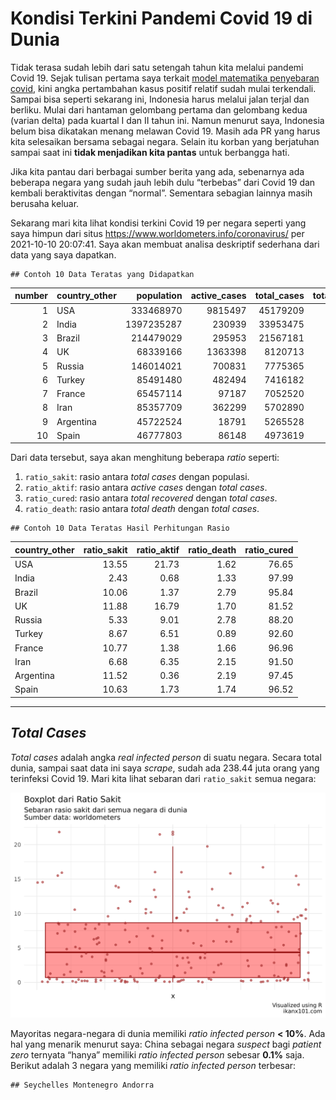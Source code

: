 Kondisi Terkini Pandemi Covid 19 di Dunia
================

Tidak terasa sudah lebih dari satu setengah tahun kita melalui pandemi
Covid 19. Sejak tulisan pertama saya terkait [model matematika
penyebaran covid](https://ikanx101.com/blog/covid/), kini angka
pertambahan kasus positif relatif sudah mulai terkendali. Sampai bisa
seperti sekarang ini, Indonesia harus melalui jalan terjal dan berliku.
Mulai dari hantaman gelombang pertama dan gelombang kedua (varian delta)
pada kuartal I dan II tahun ini. Namun menurut saya, Indonesia belum
bisa dikatakan menang melawan Covid 19. Masih ada PR yang harus kita
selesaikan bersama sebagai negara. Selain itu korban yang berjatuhan
sampai saat ini **tidak menjadikan kita pantas** untuk berbangga hati.

Jika kita pantau dari berbagai sumber berita yang ada, sebenarnya ada
beberapa negara yang sudah jauh lebih dulu “terbebas” dari Covid 19 dan
kembali beraktivitas dengan “normal”. Sementara sebagian lainnya masih
berusaha keluar.

Sekarang mari kita lihat kondisi terkini Covid 19 per negara seperti
yang saya himpun dari situs <https://www.worldometers.info/coronavirus/>
per 2021-10-10 20:07:41. Saya akan membuat analisa deskriptif sederhana
dari data yang saya
dapatkan.

    ## Contoh 10 Data Teratas yang Didapatkan

| number | country\_other | population | active\_cases | total\_cases | total\_recovered | total\_deaths |
| -----: | :------------- | ---------: | ------------: | -----------: | ---------------: | ------------: |
|      1 | USA            |  333468970 |       9815497 |     45179209 |         34630654 |        733058 |
|      2 | India          | 1397235287 |        230939 |     33953475 |         33271915 |        450621 |
|      3 | Brazil         |  214479029 |        295953 |     21567181 |         20670348 |        600880 |
|      4 | UK             |   68339166 |       1363398 |      8120713 |          6619618 |        137697 |
|      5 | Russia         |  146014021 |        700831 |      7775365 |          6858119 |        216415 |
|      6 | Turkey         |   85491480 |        482494 |      7416182 |          6867704 |         65984 |
|      7 | France         |   65457114 |         97187 |      7052520 |          6838289 |        117044 |
|      8 | Iran           |   85357709 |        362299 |      5702890 |          5217999 |        122592 |
|      9 | Argentina      |   45722524 |         18791 |      5265528 |          5131279 |        115458 |
|     10 | Spain          |   46777803 |         86148 |      4973619 |          4800693 |         86778 |

Dari data tersebut, saya akan menghitung beberapa *ratio* seperti:

1.  `ratio_sakit`: rasio antara *total cases* dengan populasi.
2.  `ratio_aktif`: rasio antara *active cases* dengan *total cases*.
3.  `ratio_cured`: rasio antara *total recovered* dengan *total cases*.
4.  `ratio_death`: rasio antara *total death* dengan *total
cases*.

<!-- end list -->

    ## Contoh 10 Data Teratas Hasil Perhitungan Rasio

| country\_other | ratio\_sakit | ratio\_aktif | ratio\_death | ratio\_cured |
| :------------- | -----------: | -----------: | -----------: | -----------: |
| USA            |        13.55 |        21.73 |         1.62 |        76.65 |
| India          |         2.43 |         0.68 |         1.33 |        97.99 |
| Brazil         |        10.06 |         1.37 |         2.79 |        95.84 |
| UK             |        11.88 |        16.79 |         1.70 |        81.52 |
| Russia         |         5.33 |         9.01 |         2.78 |        88.20 |
| Turkey         |         8.67 |         6.51 |         0.89 |        92.60 |
| France         |        10.77 |         1.38 |         1.66 |        96.96 |
| Iran           |         6.68 |         6.35 |         2.15 |        91.50 |
| Argentina      |        11.52 |         0.36 |         2.19 |        97.45 |
| Spain          |        10.63 |         1.73 |         1.74 |        96.52 |

-----

## *Total Cases*

*Total cases* adalah angka *real infected person* di suatu negara.
Secara total dunia, sampai saat data ini saya *scrape*, sudah ada 238.44
juta orang yang terinfeksi Covid 19. Mari kita lihat sebaran dari
`ratio_sakit` semua
negara:

<img src="covid_ending_files/figure-gfm/unnamed-chunk-4-1.png" width="672" />

Mayoritas negara-negara di dunia memiliki *ratio infected person* **\<
10%**. Ada hal yang menarik menurut saya: China sebagai negara *suspect*
bagi *patient zero* ternyata “hanya” memiliki *ratio infected person*
sebesar **0.1%** saja. Berikut adalah 3 negara yang memiliki *ratio
infected person* terbesar:

    ## Seychelles Montenegro Andorra
